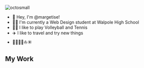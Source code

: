  
![octosmall](https://github.com/margetise/margetise/assets/155670938/e670914e-67fb-4fc0-a25c-080b19dd74bb)
- 👋 Hey, I'm @margetise!
- 👩‍💻 I'm currently a Web Design student at Walpole High School
- 🎾🏐 I like to play Volleyball and Tennis
- ✈️ I like to travel and try new things
- 🌊🐚🐼🌺⛵️☀️

## My Work ##
